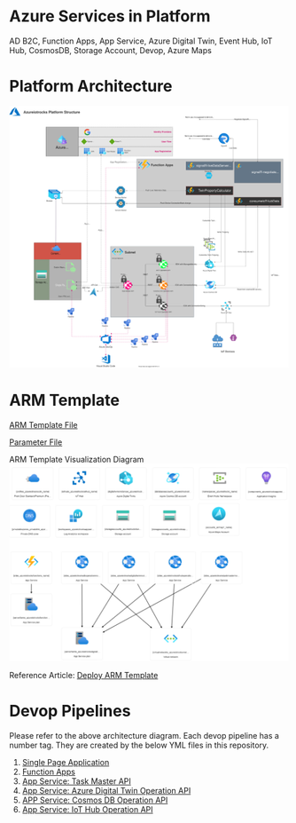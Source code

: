 # Azure Services in Platform 
AD B2C, Function Apps, App Service, Azure Digital Twin, Event Hub, IoT Hub, CosmosDB, Storage Account, Devop, Azure Maps

# Platform Architecture
![Platform Architecture](/designFiles/azureiotrocks_architeture.drawio.svg)

# ARM Template

[ARM Template File](template.json)

[Parameter File](parameters.json)

ARM Template Visualization Diagram
![ARM Visualization](/DocumentsImages/ARM_visualization.png)

Reference Article: [Deploy ARM Template](https://docs.microsoft.com/en-us/azure/azure-resource-manager/templates/quickstart-create-templates-use-the-portal#edit-and-deploy-the-template)

# Devop Pipelines
Please refer to the above architecture diagram. Each devop pipeline has a number tag. They are created by the below YML files in this repository.

1. [Single Page Application](/azure-spa-pipelines.yml)
2. [Function Apps](/azure-dataprocessfunction-pipelines.yml)
3. [App Service: Task Master API](/azure-taskmasterapi-pipelines.yml)
4. [App Service: Azure Digital Twin Operation API](/azure-digitaltwinapi-pipelines.yml)
5. [APP Service: Cosmos DB Operation API](/azure-dbopapi-pipelines.yml)
6. [App Service: IoT Hub Operation API](/azure-iothubopapi-pipelines.yml)
